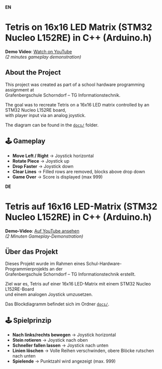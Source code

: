 **EN**
# Tetris on 16x16 LED Matrix (STM32 Nucleo L152RE) in C++ (Arduino.h)

**Demo Video**: [Watch on YouTube](https://youtu.be/Kg3kqTApspY?si=pW0XXzGc6VvdZWtp)  
*(2 minutes gameplay demonstration)*

## About the Project
This project was created as part of a school hardware programming assignment at  
Grafenbergschule Schorndorf – TG Informationstechnik.  

The goal was to recreate Tetris on a 16x16 LED matrix controlled by an STM32 Nucleo L152RE board,  
with player input via an analog joystick.  

The diagram can be found in the [`docs/`](docs) folder.


## 🕹 Gameplay
- **Move Left / Right** → Joystick horizontal
- **Rotate Piece** → Joystick up
- **Drop Faster** → Joystick down
- **Clear Lines** → Filled rows are removed, blocks above drop down
- **Game Over** → Score is displayed (max 999)

**DE**
# Tetris auf 16x16 LED-Matrix (STM32 Nucleo L152RE) in C++ (Arduino.h)

**Demo-Video**: [Auf YouTube ansehen](https://youtu.be/Kg3kqTApspY?si=pW0XXzGc6VvdZWtp)  
*(2 Minuten Gameplay-Demonstration)*

## Über das Projekt
Dieses Projekt wurde im Rahmen eines Schul-Hardware-Programmierprojekts an der  
Grafenbergschule Schorndorf – TG Informationstechnik erstellt.  

Ziel war es, Tetris auf einer 16x16 LED-Matrix mit einem STM32 Nucleo L152RE-Board  
und einem analogen Joystick umzusetzen.  

Das Blockdiagramm befindet sich im Ordner [`docs/`](docs).

## 🕹 Spielprinzip
- **Nach links/rechts bewegen** → Joystick horizontal
- **Stein rotieren** → Joystick nach oben
- **Schneller fallen lassen** → Joystick nach unten
- **Linien löschen** → Volle Reihen verschwinden, obere Blöcke rutschen nach unten
- **Spielende** → Punktzahl wird angezeigt (max. 999)
